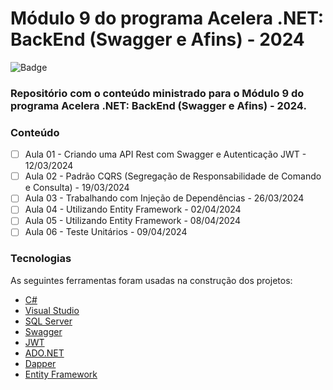 # Módulo 9 do programa Acelera .NET: BackEnd (Swagger e Afins) - 2024

![Badge](https://img.shields.io/badge/Marcos%20Dias%20Vendramini-ASP.NET%20C%23-red)

### Repositório com o conteúdo ministrado para o Módulo 9 do programa Acelera .NET: BackEnd (Swagger e Afins) - 2024.

### Conteúdo

- [ ] Aula 01 - Criando uma API Rest com Swagger e Autenticação JWT - 12/03/2024
- [ ] Aula 02 - Padrão CQRS (Segregação de Responsabilidade de Comando e Consulta) - 19/03/2024
- [ ] Aula 03 - Trabalhando com Injeção de Dependências - 26/03/2024
- [ ] Aula 04 - Utilizando Entity Framework - 02/04/2024
- [ ] Aula 05 - Utilizando Entity Framework - 08/04/2024
- [ ] Aula 06 - Teste Unitários - 09/04/2024

### Tecnologias

As seguintes ferramentas foram usadas na construção dos projetos:

- [C#](https://docs.microsoft.com/pt-br/dotnet/csharp/)
- [Visual Studio](https://visualstudio.microsoft.com/pt-br/)
- [SQL Server](https://www.microsoft.com/pt-br/sql-server/sql-server-downloads)
- [Swagger](https://swagger.io/)
- [JWT](https://jwt.io/)
- [ADO.NET](https://docs.microsoft.com/pt-br/dotnet/framework/data/adonet/)
- [Dapper](https://github.com/DapperLib/Dapper)
- [Entity Framework](https://docs.microsoft.com/pt-br/ef/)
